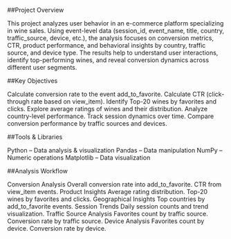 ##Project Overview

This project analyzes user behavior in an e-commerce platform specializing in wine sales. Using event-level data (session_id, event_name, title, country, traffic_source, device, etc.), the analysis focuses on conversion metrics, CTR, product performance, and behavioral insights by country, traffic source, and device type.
The results help to understand user interactions, identify top-performing wines, and reveal conversion dynamics across different user segments.

##Key Objectives

Calculate conversion rate to the event add_to_favorite.
Calculate CTR (click-through rate based on view_item).
Identify Top-20 wines by favorites and clicks.
Explore average ratings of wines and their distribution.
Analyze country-level performance.
Track session dynamics over time.
Compare conversion performance by traffic sources and devices.

##Tools & Libraries

Python – Data analysis & visualization
Pandas – Data manipulation
NumPy – Numeric operations
Matplotlib – Data visualization

##Analysis Workflow

Conversion Analysis
Overall conversion rate into add_to_favorite.
CTR from view_item events.
Product Insights
Average rating distribution.
Top-20 wines by favorites and clicks.
Geographical Insights
Top countries by add_to_favorite events.
Session Trends
Daily session counts and trend visualization.
Traffic Source Analysis
Favorites count by traffic source.
Conversion rate by traffic source.
Device Analysis
Favorites count by device.
Conversion rate by device.
